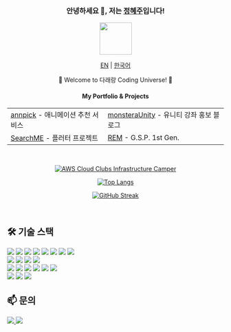 <div align="center">
    <h3>안녕하세요 👋, 저는 <a href="https://monstera.daraerang.com">정혜주</a>입니다!</h3>
    <p align="center">
        <a href="https://monstera.daraerang.com">
            <img src="https://avatars.githubusercontent.com/u/21220931?s=96&v=4" width="75"" />
        </a>
    </p>
    <p align="center">
        <a href="https://github.com/HJSmiley/HJSmiley/blob/main/README.md"><span>EN</span></a> |
        <a href="https://github.com/HJSmiley/HJSmiley/blob/main/README_KR.md"><span>한국어</span></a>
    </p>
    <p>🌟 Welcome to 다래랑 Coding Universe! 🌟</p>
    <h4>My Portfolio & Projects</h4>
    <table align="center">
        <tr>
            <td><a href="https://github.com/HJSmiley/annpick.git">annpick</a> - 애니메이션 추천 서비스</td>
            <td><a href="https://github.com/HJSmiley/monsteraUnity.git">monsteraUnity</a> - 유니티 강좌 홍보 블로그</td>
        </tr>
        <tr>
            <td><a href="https://github.com/HJSmiley/SearchMe.git">SearchME</a> - 플러터 프로젝트</td>
            <td><a href="https://github.com/HJSmiley/REM.git">REM</a> - G.S.P. 1st Gen.</td>
        </tr>
    </table>
<br>

<!--START_SECTION:badges-->
[![AWS Cloud Clubs Infrastructure Camper](https://images.credly.com/size/110x110/images/8cfd22ec-6218-4afc-b58c-07fc62cbc415/image.png)](http://www.credly.com/badges/e03d9c1c-3dce-40d8-86c9-c1297317fe55 "AWS Cloud Clubs Infrastructure Camper")
<!--END_SECTION:badges-->

[![Top Langs](https://github-readme-mwendwa.vercel.app/api/top-langs/?username=hjsmiley&layout=compact&count_private=true&theme=graywhite)](#)

[![GitHub Streak](https://streak-stats.demolab.com?user=HJSmiley&theme=graywhite)](#)

</div>
<br>

## 🛠 기술 스택
<div>
    <img src="https://img.shields.io/badge/HTML5-E34F26?style=flat-square&logo=html5&logoColor=white">
    <img src="https://img.shields.io/badge/CSS3-1572B6?style=flat-square&logo=css3&logoColor=white">
    <img src="https://img.shields.io/badge/JavaScript-F7DF1E?style=flat-square&logo=javascript&logoColor=black">
    <img src="https://img.shields.io/badge/Typescript-3178C6?style=flat-square&logo=Typescript&logoColor=white">
    <img src="https://img.shields.io/badge/React-61DAFB?style=flat-square&logo=React&logoColor=black">
    <img src="https://img.shields.io/badge/Next.js-000000?style=flat-square&logo=Next.js&logoColor=white">
    <!--
    <img src="https://img.shields.io/badge/GraphQL-E10098?style=flat-square&logo=GraphQL&logoColor=white">
    -->
    <img src="https://img.shields.io/badge/Tailwind%20CSS-06B6D4?style=flat-square&logo=Tailwind%20CSS&logoColor=white">
    <img src="https://img.shields.io/badge/Flutter-02569B?style=flat-square&logo=flutter&logoColor=white">
    <!--
    <img src="https://img.shields.io/badge/Firebase-FFCA28?style=flat-square&logo=firebase&logoColor=black">
    -->
  <br>
    <img src="https://img.shields.io/badge/Node.js-339933?style=flat-square&logo=Node.js&logoColor=white">
    <img src="https://img.shields.io/badge/Express-000000?style=flat-square&logo=Express&logoColor=white">
    <img src="https://img.shields.io/badge/Python-3776AB?style=flat-square&logo=Python&logoColor=white">
    <img src="https://img.shields.io/badge/MySQL-4479A1?style=flat-square&logo=MySQL&logoColor=white">
    <!--
    <img src="https://img.shields.io/badge/MongoDB-47A248?style=flat-square&logo=MongoDB&logoColor=white">
    -->
  <br>
    <img src="https://img.shields.io/badge/Linux-FCC624?style=flat-square&logo=linux&logoColor=black">
    <img src="https://img.shields.io/badge/Ubuntu-E95420?style=flat-square&logo=Ubuntu&logoColor=white">
    <img src="https://img.shields.io/badge/Docker-2496ED?style=flat-square&logo=Docker&logoColor=white">
    <img src="https://img.shields.io/badge/GitHub Actions-000000?style=flat-square&logo=githubactions&logoColor=white">
    <img src="https://img.shields.io/badge/Vercel-000000?style=flat-square&logo=Vercel&logoColor=white">
    <img src="https://img.shields.io/badge/Amazon%20AWS-232F3E?style=flat-square&logo=amazonwebservices&logoColor=white">
  <br>
    <img src="https://img.shields.io/badge/GitHub-181717?style=flat-square&logo=GitHub&logoColor=white">
    <img src="https://img.shields.io/badge/Postman-FF6C37?style=flat-square&logo=Postman&logoColor=white">
    <img src="https://img.shields.io/badge/Google%20Colab-F9AB00?style=flat-square&logo=Google%20Colab&logoColor=white">
  <br>
</div>

## 📫 문의
<a href="https://www.linkedin.com/">
    <img src="https://img.shields.io/badge/LinkedIn-0077B5?style=for-the-badge&logo=linkedin&logoColor=white" />
</a>
<a href="https://github.com/HJSmiley">
    <img src="https://img.shields.io/badge/GitHub-181717?style=for-the-badge&logo=github&logoColor=Yellow" />
</a>
